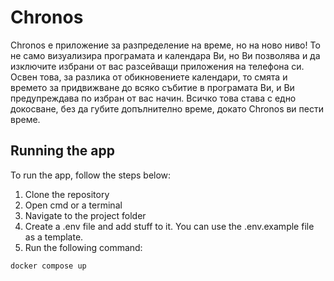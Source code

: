# Chronos

Chronos е приложение за разпределение на време, но на ново ниво! То не само визуализира програмата и календара Ви, но Ви позволява и да изключите избрани от вас разсейващи приложения на телефона си. Освен това, за разлика от обикновениете календари, то смята и времето за придвижване до всяко събитие в програмата Ви, и Ви предупреждава по избран от вас начин. Всичко това става с едно докосване, без да губите допълнително време, докато Chronos ви пести време.

## Running the app

To run the app, follow the steps below:

1. Clone the repository
2. Open cmd or a terminal
3. Navigate to the project folder
4. Create a .env file and add stuff to it. You can use the .env.example file as a template.
5. Run the following command:

```bash
docker compose up
```
